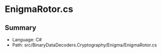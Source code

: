 ﻿# EnigmaRotor.cs

## Summary

* Language: C#
* Path: src/BinaryDataDecoders.Cryptography/Enigma/EnigmaRotor.cs

